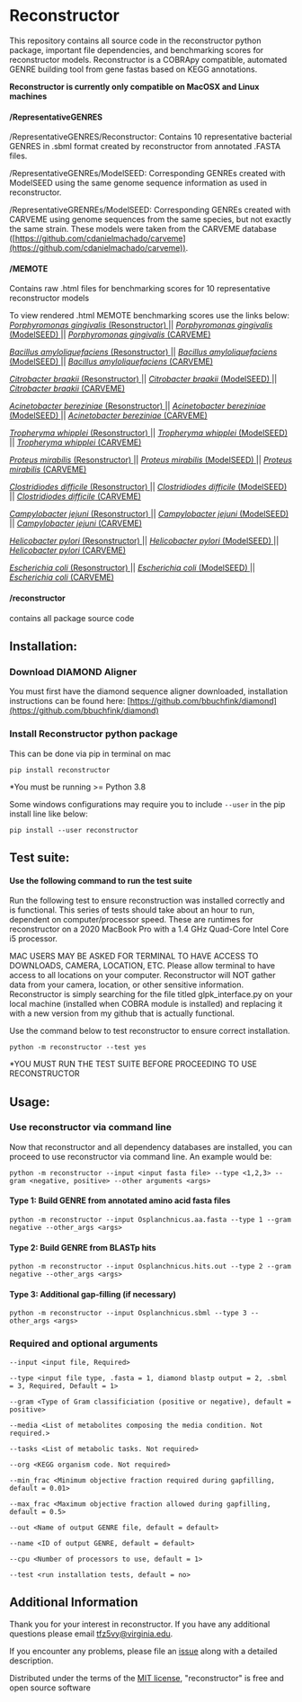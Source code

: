 # Reconstructor
This repository contains all source code in the reconstructor python package, important file dependencies, and benchmarking scores for reconstructor models. Reconstructor is a COBRApy compatible, automated GENRE building tool from gene fastas based on KEGG annotations.

****Reconstructor is currently only compatible on MacOSX and Linux machines****
#### /RepresentativeGENRES
/RepresentativeGENRES/Reconstructor: Contains 10 representative bacterial GENRES in .sbml format created by reconstructor from annotated .FASTA files.

/RepresentativeGENREs/ModelSEED: Corresponding GENREs created with ModelSEED using the same genome sequence information as used in reconstructor. 

/RepresentativeGRENREs/ModelSEED: Corresponding GENREs created with CARVEME using genome sequences from the same species, but not exactly the same strain. These models were taken from the CARVEME database ([https://github.com/cdanielmachado/carveme](https://github.com/cdanielmachado/carveme)).

#### /MEMOTE
Contains raw .html files for benchmarking scores for 10 representative reconstructor models

To view rendered .html MEMOTE benchmarking scores use the links below:  
[ *Porphyromonas gingivalis* (Resonstructor) ](https://emmamglass.github.io/ReconstructorMEMOTE.io/837.83.sbml.html) || [ *Porphyromonas gingivalis* (ModelSEED) ](https://emmamglass.github.io/ReconstructorMEMOTE.io/837.83MS.html) || [ *Porphyromonas gingivalis* (CARVEME) ](https://emmamglass.github.io/ReconstructorMEMOTE.io/837.83C.html)  

[ *Bacillus amyloliquefaciens* (Resonstructor) ](https://emmamglass.github.io/ReconstructorMEMOTE.io/1390.556.sbml.html) || [ *Bacillus amyloliquefaciens* (ModelSEED) ](https://emmamglass.github.io/ReconstructorMEMOTE.io/1390.556MS.html) || [ *Bacillus amyloliquefaciens* (CARVEME) ](https://emmamglass.github.io/ReconstructorMEMOTE.io/1390.556C.html)  

[ *Citrobacter braakii* (Resonstructor) ](https://emmamglass.github.io/ReconstructorMEMOTE.io/57706.84.sbml.html) || [ *Citrobacter braakii* (ModelSEED) ](https://emmamglass.github.io/ReconstructorMEMOTE.io/57706.84MS.html) || [ *Citrobacter braakii* (CARVEME) ](https://emmamglass.github.io/ReconstructorMEMOTE.io/57706.84C.html)  

[ *Acinetobacter bereziniae* (Resonstructor) ](https://emmamglass.github.io/ReconstructorMEMOTE.io/106648.24.sbml.html) || [ *Acinetobacter bereziniae* (ModelSEED) ](https://emmamglass.github.io/ReconstructorMEMOTE.io/106648.24MS.html) || [ *Acinetobacter bereziniae* (CARVEME) ](https://emmamglass.github.io/ReconstructorMEMOTE.io/106648.24C.html)  

[ *Tropheryma whipplei* (Resonstructor) ](https://emmamglass.github.io/ReconstructorMEMOTE.io/218496.4.sbml.html) || [ *Tropheryma whipplei* (ModelSEED) ](https://emmamglass.github.io/ReconstructorMEMOTE.io/218496.4MS.html) || [ *Tropheryma whipplei* (CARVEME) ](https://emmamglass.github.io/ReconstructorMEMOTE.io/218496.4C.html)  

[ *Proteus mirabilis* (Resonstructor) ](https://emmamglass.github.io/ReconstructorMEMOTE.io/529507.6.sbml.html) || [ *Proteus mirabilis* (ModelSEED) ](https://emmamglass.github.io/ReconstructorMEMOTE.io/529507.6MS.html) || [ *Proteus mirabilis* (CARVEME) ](https://emmamglass.github.io/ReconstructorMEMOTE.io/529507.6C.html)  

[ *Clostridiodes difficile* (Resonstructor) ](https://emmamglass.github.io/ReconstructorMEMOTE.io/699034.5.sbml.html) || [ *Clostridiodes difficile* (ModelSEED) ](https://emmamglass.github.io/ReconstructorMEMOTE.io/699034.5MS.html) || [ *Clostridiodes difficile* (CARVEME) ](https://emmamglass.github.io/ReconstructorMEMOTE.io/699034.5C.html)  

[ *Campylobacter jejuni* (Resonstructor) ](https://emmamglass.github.io/ReconstructorMEMOTE.io/1349827.3.sbml.html) || [ *Campylobacter jejuni* (ModelSEED) ](https://emmamglass.github.io/ReconstructorMEMOTE.io/1349827.3MS.html) || [ *Campylobacter jejuni* (CARVEME) ](https://emmamglass.github.io/ReconstructorMEMOTE.io/1349827.3C.html)  

[ *Helicobacter pylori* (Resonstructor) ](https://emmamglass.github.io/ReconstructorMEMOTE.io/1382925.3.sbml.html) || [ *Helicobacter pylori* (ModelSEED) ](https://emmamglass.github.io/ReconstructorMEMOTE.io/1382925.3MS.html) || [ *Helicobacter pylori* (CARVEME) ](https://emmamglass.github.io/ReconstructorMEMOTE.io/1382925.3C.html)  

[ *Escherichia coli* (Resonstructor) ](https://emmamglass.github.io/ReconstructorMEMOTE.io/2848143.3.sbml.html) || [ *Escherichia coli* (ModelSEED) ](https://emmamglass.github.io/ReconstructorMEMOTE.io/2848143.3MS.html) || [ *Escherichia coli* (CARVEME) ](https://emmamglass.github.io/ReconstructorMEMOTE.io/2848143.3C.html)  

#### /reconstructor
contains all package source code

## Installation:
### Download DIAMOND Aligner
You must first have the diamond sequence aligner downloaded, installation instructions can be found here: [https://github.com/bbuchfink/diamond](https://github.com/bbuchfink/diamond)

### Install Reconstructor python package
This can be done via pip in terminal on mac

```
pip install reconstructor
```

*You must be running >= Python 3.8

Some windows configurations may require you to include ``` --user ``` in the pip install line like below:
```
pip install --user reconstructor
```

## Test suite:
#### Use the following command to run the test suite
Run the following test to ensure reconstruction was installed correctly and is functional. This series of tests should take about an hour to run, dependent on computer/processor speed. These are runtimes for reconstructor on a 2020 MacBook Pro with a 1.4 GHz Quad-Core Intel Core i5 processor.

MAC USERS MAY BE ASKED FOR TERMINAL TO HAVE ACCESS TO DOWNLOADS, CAMERA, LOCATION, ETC. Please allow terminal to have access to all locations on your computer. Reconstructor will NOT gather data from your camera, location, or other sensitive information. Reconstructor is simply searching for the file titled glpk_interface.py on your local machine (installed when COBRA module is installed) and replacing it with a new version from my github that is actually functional.

Use the command below to test reconstructor to ensure correct installation. 

```
python -m reconstructor --test yes
```
*YOU MUST RUN THE TEST SUITE BEFORE PROCEEDING TO USE RECONSTRUCTOR

## Usage:
### Use reconstructor via command line
Now that reconstructor and all dependency databases are installed, you can proceed to use reconstructor via command line. An example would be:
```
python -m reconstructor --input <input fasta file> --type <1,2,3> --gram <negative, positive> --other arguments <args>
```
#### Type 1: Build GENRE from annotated amino acid fasta files
```
python -m reconstructor --input Osplanchnicus.aa.fasta --type 1 --gram negative --other_args <args>
```

#### Type 2: Build GENRE from BLASTp hits
```
python -m reconstructor --input Osplanchnicus.hits.out --type 2 --gram negative --other_args <args>
```

#### Type 3: Additional gap-filling (if necessary)
```
python -m reconstructor --input Osplanchnicus.sbml --type 3 --other_args <args>
```
### Required and optional arguments
```
--input <input file, Required>
```
```
--type <input file type, .fasta = 1, diamond blastp output = 2, .sbml = 3, Required, Default = 1> 
```
```
--gram <Type of Gram classificiation (positive or negative), default = positive>
```
```
--media <List of metabolites composing the media condition. Not required.>
```
```
--tasks <List of metabolic tasks. Not required>
```
```
--org <KEGG organism code. Not required>
```
```
--min_frac <Minimum objective fraction required during gapfilling, default = 0.01>
```
```
--max_frac <Maximum objective fraction allowed during gapfilling, default = 0.5>
```
```
--out <Name of output GENRE file, default = default>
```
```
--name <ID of output GENRE, default = default>
```
```
--cpu <Number of processors to use, default = 1>
```

```
--test <run installation tests, default = no>
```
## Additional Information
Thank you for your interest in reconstructor. If you have any additional questions please email tfz5vy@virginia.edu.

If you encounter any problems, please file an [issue](https://github.com/emmamglass/reconstructor/issues) along with a detailed description.

Distributed under the terms of the [MIT license](https://github.com/emmamglass/reconstructor/blob/main/reconstructor/LICENSE), "reconstructor" is free and open source software
